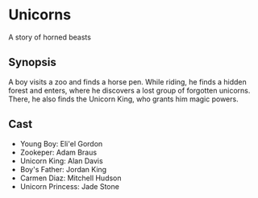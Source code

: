 # Unicorns

A story of horned beasts

## Synopsis

A boy visits a zoo and finds a horse pen. While riding, he finds a hidden forest and enters, where he discovers a lost group of forgotten unicorns. There, he also finds the Unicorn King, who grants him magic powers.

## Cast

- Young Boy: Eli'el Gordon
- Zookeper: Adam Braus
- Unicorn King: Alan Davis
- Boy's Father: Jordan King
- Carmen Diaz: Mitchell Hudson
- Unicorn Princess: Jade Stone
